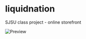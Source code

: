 # liquidnation
SJSU class project - online storefront

![Preview](https://petephan.github.io/LiquidNation/LiquidNationPic.png)
